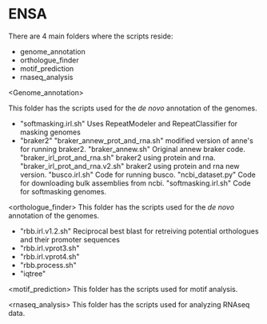 

# ENSA

<This repository contains the scripts used for the ENSA project.>

There are 4 main folders where the scripts reside: 
- genome_annotation
- orthologue_finder
- motif_prediction
- rnaseq_analysis

<Genome_annotation>

This folder has the scripts used for the *de novo* annotation of the genomes. 
- "softmasking.irl.sh" Uses RepeatModeler and RepeatClassifier for masking genomes
- "braker2"
"braker_annew_prot_and_rna.sh" modified version of anne's for running braker2.
"braker_annew.sh" Original annew braker code.
"braker_irl_prot_and_rna.sh" braker2 using protein and rna.
"braker_irl_prot_and_rna.v2.sh" braker2 using protein and rna new version.
"busco.irl.sh"  Code for running busco.
"ncbi_dataset.py"  Code for downloading bulk assemblies from ncbi.
"softmasking.irl.sh" Code for softmasking genomes.

<orthologue_finder>
This folder has the scripts used for the *de novo* annotation of the genomes. 
- "rbb.irl.v1.2.sh" Reciprocal best blast for retreiving potential orthologues and their promoter sequences
- "rbb.irl.vprot3.sh"
- "rbb.irl.vprot4.sh"
- "rbb.process.sh"
- "iqtree"

<motif_prediction> 
This folder has the scripts used for motif analysis. 

<rnaseq_analysis> 
This folder has the scripts used for analyzing RNAseq data. 
